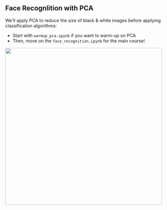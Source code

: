 ## Face Recognlition with PCA

We'll apply PCA to reduce the size of black & white images before applying classification algorithms:
- Start with `warmup_pca.ipynb` if you want to warm-up on PCA
- Then, move on the `face_recognition.ipynb` for the main course!


<img src="https://scikit-learn.org/stable/_images/sphx_glr_plot_face_recognition_001.png" width=500>
